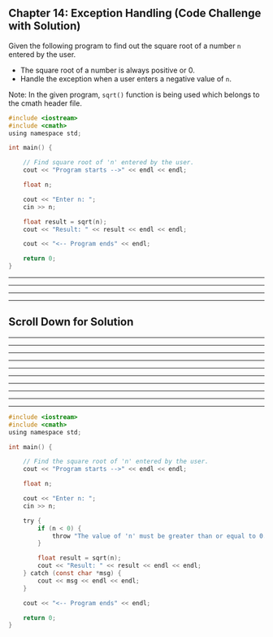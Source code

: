 ## Chapter 14: Exception Handling (Code Challenge with Solution) 

Given the following program to find out the square root of a number `n` entered by the user.
- The square root of a number is always positive or 0. 
- Handle the exception when a user enters a negative value of `n`. 

Note: In the given program, `sqrt()` function is being used which belongs to the cmath header file. 
 
```C
#include <iostream>
#include <cmath>
using namespace std;

int main() {

	// Find square root of 'n' entered by the user.
	cout << "Program starts -->" << endl << endl;

	float n;

	cout << "Enter n: ";
	cin >> n;

	float result = sqrt(n);
	cout << "Result: " << result << endl << endl;

	cout << "<-- Program ends" << endl;

	return 0;
}

```
----
----
----
----
## Scroll Down for Solution 
----
----
----
----
----
----
----
----
----
----

```C
#include <iostream> 
#include <cmath> 
using namespace std; 

int main() {

	// Find the square root of 'n' entered by the user.
	cout << "Program starts -->" << endl << endl;

	float n;

	cout << "Enter n: ";
	cin >> n;

	try {
		if (n < 0) {
			throw "The value of 'n' must be greater than or equal to 0. Please try again.";
		}

		float result = sqrt(n);
		cout << "Result: " << result << endl << endl;
	} catch (const char *msg) {
		cout << msg << endl << endl;
	}

	cout << "<-- Program ends" << endl;

	return 0;
}

```
